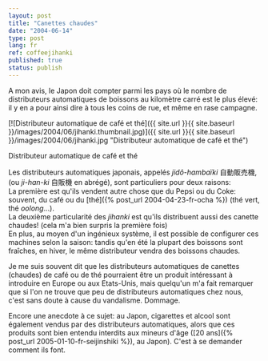 ```yaml
---
layout: post
title: "Canettes chaudes"
date: "2004-06-14"
type: post
lang: fr
ref: coffeejihanki
published: true
status: publish
---
```




A mon avis, le Japon doit compter parmi les pays où le nombre de distributeurs automatiques de boissons au kilomètre carré est le plus élevé: il y en a pour ainsi dire à tous les coins de rue, et même en rase campagne.

 

[![Distributeur automatique de café et thé]({{ site.url }}{{ site.baseurl }}/images/2004/06/jihanki.thumbnail.jpg)]({{ site.url }}{{ site.baseurl }}/images/2004/06/jihanki.jpg "Distributeur automatique de café et thé")

Distributeur automatique de café et thé

Les distributeurs automatiques japonais, appelés _jidô-hambaïki_ 自動販売機, (ou _ji-han-ki_ 自販機 en abrégé), sont particuliers pour deux raisons:  
La première est qu'ils vendent autre chose que du Pepsi ou du Coke: souvent, du café ou du [thé]({% post_url 2004-04-23-fr-ocha %}) (thé vert, thé _oolong_...).  
La deuxième particularité des _jihanki_ est qu'ils distribuent aussi des canette chaudes! (cela m'a bien surpris la première fois)  
En plus, au moyen d'un ingénieux système, il est possible de configurer ces machines selon la saison: tandis qu'en été la plupart des boissons sont fraîches, en hiver, le même distributeur vendra des boissons chaudes.

Je me suis souvent dit que les distributeurs automatiques de canettes (chaudes) de café ou de thé pourraient être un produit intéressant à introduire en Europe ou aux Etats-Unis, mais quelqu'un m'a fait remarquer que si l'on ne trouve que peu de distributeurs automatiques chez nous, c'est sans doute à cause du vandalisme. Dommage.

Encore une anecdote à ce sujet: au Japon, cigarettes et alcool sont également vendus par des distributeurs automatiques, alors que ces produits sont bien entendu interdits aux mineurs d'âge ([20 ans]({% post_url 2005-01-10-fr-seijinshiki %}), au Japon). C'est à se demander comment ils font.


